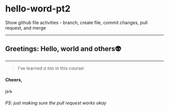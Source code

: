 # hello-word-pt2
Show github file activities - branch, create file, commit changes, pull request, and merge

---
## Greetings: Hello, world and others:alien:
---
>I've learned _a ton_ in this course:grey_exclamation:

#### Cheers,
js:coffee:

_PS: just making sure the pull request works okay_

